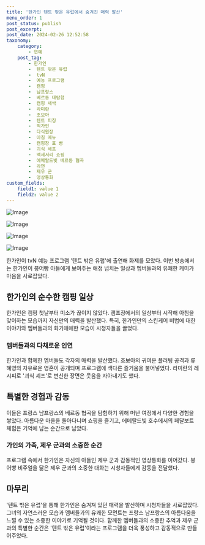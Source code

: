 ```yaml
---
title: '한가인 텐트 밖은 유럽에서 숨겨진 매력 발산'
menu_order: 1
post_status: publish
post_excerpt: 
post_date: 2024-02-26 12:52:58
taxonomy:
    category:
        - 연예
    post_tag:
        - 한가인
        -  텐트 밖은 유럽
        -  tvN
        -  예능 프로그램
        -  캠핑
        -  남프랑스
        -  베르동 대탐험
        -  캠핑 새싹
        -  라미란
        -  조보아
        -  텐트 피칭
        -  먹가인
        -  다식원장
        -  아침 메뉴
        -  캠핑장 표 빵
        -  괴식 셰프
        -  액세서리 쇼핑
        -  에메랄드빛 베르동 협곡
        -  라면
        -  제우 군
        -  영상통화
custom_fields:
    field1: value 1
    field2: value 2
---
```


![Image](https://ssl.pstatic.net/mimgnews/image/076/2024/02/26/2024022601001757400234361_20240226073604842.jpg?type=w540)

![Image](https://mimgnews.pstatic.net/image/076/2024/02/26/2024022601001757400234362_20240226073604846.jpg?type=w540)

![Image](https://ssl.pstatic.net/mimgnews/image/076/2024/02/26/2024022601001757400234363_20240226073604856.jpg?type=w540)

![Image](https://mimgnews.pstatic.net/image/076/2024/02/26/2024022601001757400234364_20240226073604864.jpg?type=w540)

한가인이 tvN 예능 프로그램 '텐트 밖은 유럽'에 출연해 화제를 모았다. 이번 방송에서는 한가인이 붕어빵 아들에게 보여주는 애정 넘치는 일상과 멤버들과의 유쾌한 케미가 마음을 사로잡았다.
## 한가인의 순수한 캠핑 일상
한가인은 캠핑 첫날부터 미소가 끊이지 않았다. 캠프장에서의 일상부터 시작해 아침을 맞이하는 모습까지 자신만의 매력을 발산했다. 특히, 한가인만의 스킨케어 비법에 대한 이야기와 멤버들과의 화기애애한 모습이 시청자들을 끌었다.
### 멤버들과의 다채로운 인연
한가인과 함께한 멤버들도 각자의 매력을 발산했다. 조보아의 귀여운 플러팅 공격과 류혜영의 자유로운 영혼이 공개되며 프로그램에 색다른 즐거움을 불어넣었다. 라미란의 레시피로 '괴식 셰프'로 변신한 장면은 웃음을 자아내기도 했다.
## 특별한 경험과 감동
이들은 프랑스 남프랑스의 베르동 협곡을 탐험하기 위해 떠난 여정에서 다양한 경험을 쌓았다. 아름다운 마을을 돌아다니며 쇼핑을 즐기고, 에메랄드빛 호수에서의 페달보트 체험은 기억에 남는 순간으로 남았다.
### 가인의 가족, 제우 군과의 소중한 순간
프로그램 속에서 한가인은 자신의 아들인 제우 군과 감동적인 영상통화를 이어갔다. 붕어빵 비주얼을 닮은 제우 군과의 소중한 대화는 시청자들에게 감동을 전달했다.
## 마무리
'텐트 밖은 유럽'을 통해 한가인은 숨겨져 있던 매력을 발산하며 시청자들을 사로잡았다. 그녀의 자연스러운 모습과 멤버들과의 유쾌한 모먼트는 프랑스 남프랑스의 아름다움을 느낄 수 있는 소중한 이야기로 기억될 것이다. 함께한 멤버들과의 소중한 추억과 제우 군과의 특별한 순간은 '텐트 밖은 유럽'이라는 프로그램을 더욱 풍성하고 감동적으로 만들어주었다.
